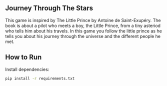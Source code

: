 ## Journey Through The Stars

This game is inspired by The Little Prince
by Antoine de Saint-Exupéry. The book is about 
a pilot who meets a boy, the Little Prince, from
a tiny asteriod who tells him about his travels.
In this game you follow the little prince as he 
tells you about his journey through the universe 
and the different people he met.

## How to Run

Install dependencies:

```bash
pip install -r requirements.txt